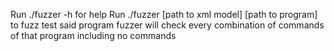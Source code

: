 Run ./fuzzer -h for help
Run ./fuzzer [path to xml model] [path to program] to fuzz test said program
fuzzer will check every combination of commands of that program including no commands
